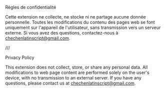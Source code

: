 Règles de confidentialité

Cette extension ne collecte, ne stocke ni ne partage aucune donnée personnelle.
Toutes les modifications du contenu des pages web se font uniquement sur l'appareil de l'utilisateur, sans transmission vers un serveur externe.
Si vous avez des questions, contactez-nous à chechenlatinscript@gmail.com.

///

Privacy Policy

This extension does not collect, store, or share any personal data.
All modifications to web page content are performed solely on the user's device, with no transmission to an external server.
If you have any questions, please contact us at chechenlatinscript@gmail.com.

